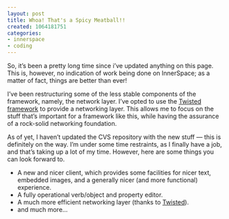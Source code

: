 ```yaml
---
layout: post
title: Whoa! That's a Spicy Meatball!!
created: 1064181751
categories:
- innerspace
- coding
---
```

<p>So, it&#8217;s been a pretty long time since i&#8217;ve updated anything on this page. This is, however, no indication of work being done on InnerSpace; as a matter of fact, things are better than ever!</p>

<p>I&#8217;ve been restructuring some of the less stable components of the framework, namely, the network layer. I&#8217;ve opted to use the <A HREF="http://www.twistedmatrix.com">Twisted framework</A> to provide a networking layer. This allows me to focus on the stuff that&#8217;s important for a framework like this, while having the assurance of a rock-solid networking foundation.</p>

<p>As of yet, I haven&#8217;t updated the CVS repository with the new stuff &#8212; this is definitely on the way. I&#8217;m under some time restraints, as I finally have a job, and that&#8217;s taking up a lot of my time. However, here are some things you can look forward to.</p>

<ul>
    <li> A new and nicer client, which provides some facilities for nicer text, embedded images, and a generally nicer (and more functional) experience.</li>
    <li> A fully operational verb/object and property editor.</li>
    <li> A much more efficient networking layer (thanks to <a href="http://www.twistedmatrix.com">Twisted</a>).</li>
    <li> and much more&#8230;</li>
</ul>

